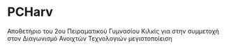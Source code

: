 # PCHarv
Αποθετήριο του 2ου Πειραματικού Γυμνασίου Κιλκίς για στην συμμετοχή στον Διαγωνισμό  Ανοιχτών Τεχνολογιών
μεγιστοποίειση

